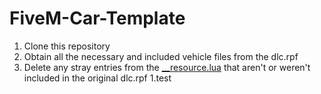 # FiveM-Car-Template

1. Clone this repository
2. Obtain all the necessary and included vehicle files from the dlc.rpf
3. Delete any stray entries from the [__resource.lua](addon_car_template/__resource.lua) that aren't or weren't included in the original dlc.rpf
    1.test

